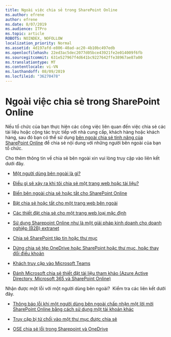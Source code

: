 ```yaml
---
title: Ngoài việc chia sẻ trong SharePoint Online
ms.author: efrene
author: efrene
ms.date: 8/07/2019
ms.audience: ITPro
ms.topic: article
ROBOTS: NOINDEX, NOFOLLOW
localization_priority: Normal
ms.assetid: 4d197afd-e806-40ad-ac20-4b10bc497edb
ms.openlocfilehash: 22ed3ac5dec2077d05bce43921fe2e014009f6fb
ms.sourcegitcommit: 631e527967f4d641bc9227642ffe38967ae87a00
ms.translationtype: MT
ms.contentlocale: vi-VN
ms.lasthandoff: 08/09/2019
ms.locfileid: "36270478"
---
```

# <a name="external-sharing-in-sharepoint-online"></a>Ngoài việc chia sẻ trong SharePoint Online

Nếu tổ chức của bạn thực hiện các công việc liên quan đến việc chia sẻ các tài liệu hoặc cộng tác trực tiếp với nhà cung cấp, khách hàng hoặc khách hàng, sau đó bạn có thể sử dụng [bên ngoài chia sẻ tính năng của SharePoint Online](https://docs.microsoft.com/sharepoint/external-sharing-overview) để chia sẻ nội dung với những người bên ngoài của bạn tổ chức.

Cho thêm thông tin về chia sẻ bên ngoài xin vui lòng truy cập vào liên kết dưới đây.

- [Một người dùng bên ngoài là gì?](https://docs.microsoft.com/sharepoint/external-sharing-overview#what-is-an-external-user)

- [Điều gì sẽ xảy ra khi tôi chia sẻ một trang web hoặc tài liệu?](https://docs.microsoft.com/sharepoint/external-sharing-overview#what-happens-when-i-share-a-site-or-document)


- [Biến bên ngoài chia sẻ hoặc tắt cho SharePoint Online](https://docs.microsoft.com/sharepoint/turn-external-sharing-on-or-off)

- [Bật chia sẻ hoặc tắt cho một trang web bên ngoài](https://docs.microsoft.com/sharepoint/change-external-sharing-site)

- [Các thiết đặt chia sẻ cho một trang web loại mặc định](https://docs.microsoft.com/Office365/Enterprise/microsoft-365-guest-settings#sharepoint-site-level)

- [Sử dụng Sharepoint Online như là một giải pháp kinh doanh cho doanh nghiệp (B2B) extranet](https://docs.microsoft.com/sharepoint/create-b2b-extranet)

- [Chia sẻ SharePoint tập tin hoặc thư mục](https://support.office.com/article/share-sharepoint-files-or-folders-1fe37332-0f9a-4719-970e-d2578da4941c)

- [Dừng chia sẻ tệp OneDrive hoặc SharePoint hoặc thư mục, hoặc thay đổi điều khoản](https://support.office.com/article/stop-sharing-onedrive-or-sharepoint-files-or-folders-or-change-permissions-0a36470f-d7fe-40a0-bd74-0ac6c1e13323?ui=en-US&amp;rs=en-US&amp;ad=US)

- [Khách truy cập vào Microsoft Teams](https://docs.microsoft.com/MicrosoftTeams/guest-access)

- [Đánh Microsoft chia sẻ thiết đặt tài liệu tham khảo (Azure Active Directory, Microsoft 365 và SharePoint Online)](https://docs.microsoft.com/Office365/Enterprise/microsoft-365-guest-settings) 



Nhận được một lỗi với một người dùng bên ngoài? &nbsp;Kiểm tra các liên kết dưới đây.

- [Thông báo lỗi khi một người dùng bên ngoài chấp nhận một lời mời SharePoint Online bằng cách sử dụng một tài khoản khác](https://support.office.com/article/Error-message-when-an-external-user-accepts-a-SharePoint-Online-invitation-by-using-another-account-f0d34413-ea7c-42c7-a485-c4e5d421e5f0- )

- [Truy cập bị từ chối vào một thư mục được chia sẻ](https://support.office.com/article/users-can-t-access-a-shared-folder-in-sharepoint-online-b5923bcb-a944-44c4-96c5-6312377040de)

- [OSE chia sẻ lỗi trong Sharepoint và OneDrive](https://docs.microsoft.com/sharepoint/sharepoint-onedrive-error-message)

